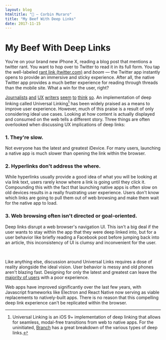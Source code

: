 ```yaml
---
layout: blog
htmltitle: "🔗 — Corbin Muraro"
title: "My Beef With Deep Links"
date: 2017-11-15
---
```


# My Beef With Deep Links

You're on your brand new iPhone X, reading a blog post that mentions a twitter rant. You want to hop over to Twitter to read it in its full form. You tap the well-labeled [rant link (twitter.com)](https://twitter.com/gravislizard/status/927593460642615296) and *boom* — the Twitter app instantly opens to provide an immersive and sticky experience. After all, the native Twitter app provides a much better experience for reading through threads than the mobile site. What a win for the user, right?

[Journalists](https://techcrunch.com/2015/06/12/a-brief-history-of-deep-linking/) [and](https://apsalar.com/2017/02/wtf-are-universal-links-and-why-should-you-care/) [UX](https://www.tune.com/blog/optimizing-user-experience-with-deferred-deep-linking/) [writers](https://www.uxmatters.com/mt/archives/2016/01/the-crucial-role-deep-linking-should-play-in-your-mobile-app.php) [seem](https://blog.markgrowth.com/deep-linking-what-is-it-why-does-your-app-need-it-and-how-to-use-it-fe45a957aa0f) [to](https://www.linkedin.com/pulse/we-examined-universal-links-across-hundreds-apps-data-austin-hay/) [think](https://www.sitepoint.com/ios-universal-links-for-a-seamless-app-user-experience/) [so](https://clearbridgemobile.com/7-benefits-of-mobile-app-deep-linking/). An implementation of deep linking called Universal Linking[^1] has been widely praised as a means to improve user experience. However, much of this praise is a result of only considering ideal use cases. Looking at how content is actually displayed and consumed on the web tells a different story. Three things are often overlooked when discussing UX implications of deep links:

### 1. They're slow.

Not everyone has the latest and greatest iDevice. For many users, launching a native app is much slower than opening the link within the browser.

### 2. Hyperlinks don't address the where.

While hyperlinks usually provide a good idea of what you will be looking at via link text, users rarely know where a link is going until they click it. Compounding this with the fact that launching native apps is often slow on old devices results in a really frustrating user experience. Users don't know which links are going to pull them out of web browsing and make them wait for the native app to load.

### 3. Web browsing often isn't directed or goal-oriented.

Deep links disrupt a web browser's navigation UI. This isn't a big deal if the user wants to stay within the app that they were deep linked into, but for a user behavior like briefly reading a Facebook post before jumping back into an article, this inconsistency of UI is clumsy and inconvenient for the user.

<br />

Like anything else, discussion around Universal Links requires a dose of reality alongside the ideal vision. User behavior is messy and old phones aren't blazing fast. Designing for only the latest and greatest can leave the [majority of users](https://newzoo.com/insights/articles/63-percent-of-all-iphones-ever-sold-still-in-use/) with a poor experience.

Web apps have improved significantly over the last few years, with Javascript frameworks like Electron and React Native now serving as viable replacements to natively-built apps. There is no reason that this compelling deep link experience can't be replicated within the browser.

[^1]: Universal Linking is an iOS 9+ implementation of deep linking that allows for seamless, modal-free transitions from web to native apps. For the uninitiated, [Branch](https://branch.io/what-is-deep-linking/) has a great breakdown of the various types of deep links.
